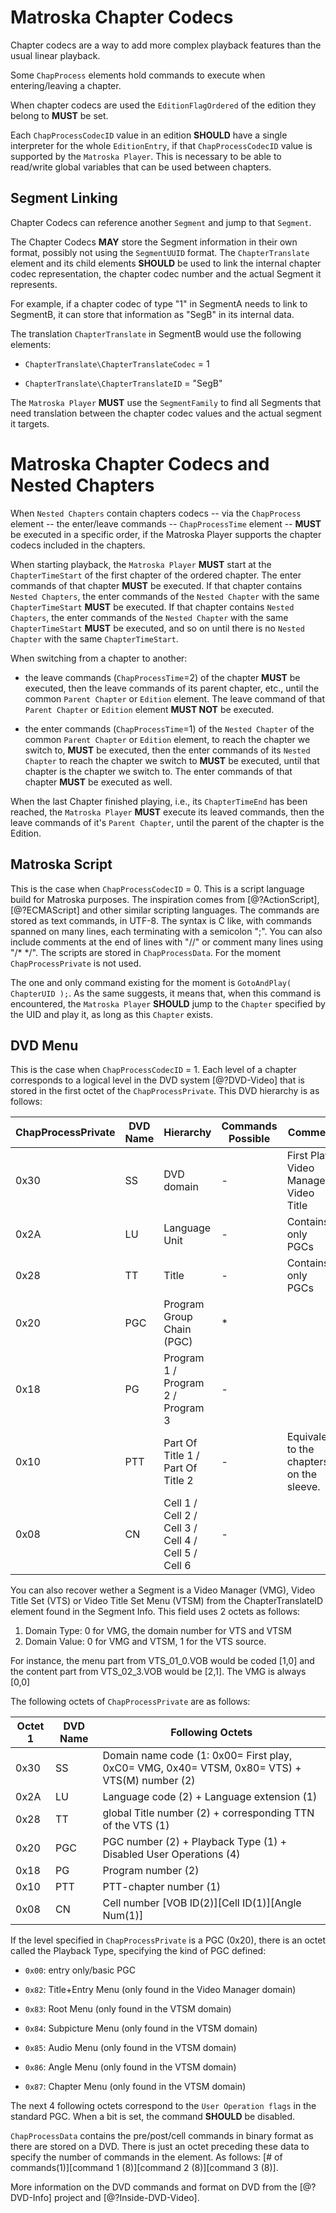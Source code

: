 # Matroska Chapter Codecs

Chapter codecs are a way to add more complex playback features than the usual linear playback.

Some `ChapProcess` elements hold commands to execute when entering/leaving a chapter.

When chapter codecs are used the `EditionFlagOrdered` of the edition they belong to **MUST** be set.

Each `ChapProcessCodecID` value in an edition **SHOULD** have a single interpreter for the whole `EditionEntry`,
if that `ChapProcessCodecID` value is supported by the `Matroska Player`.
This is necessary to be able to read/write global variables that can be used between chapters.

## Segment Linking

Chapter Codecs can reference another `Segment` and jump to that `Segment`.

The Chapter Codecs **MAY** store the Segment information in their own format, possibly not using the `SegmentUUID` format.
The `ChapterTranslate` element and its child elements **SHOULD** be used
to link the internal chapter codec representation, the chapter codec number and the actual Segment it represents.

For example, if a chapter codec of type "1" in SegmentA needs to link to SegmentB,
it can store that information as "SegB" in its internal data.

The translation `ChapterTranslate` in SegmentB would use the following elements:

* `ChapterTranslate\ChapterTranslateCodec` = 1

* `ChapterTranslate\ChapterTranslateID` = "SegB"

The `Matroska Player` **MUST** use the `SegmentFamily` to find all Segments that need translation
between the chapter codec values and the actual segment it targets.

# Matroska Chapter Codecs and Nested Chapters

When `Nested Chapters` contain chapters codecs -- via the `ChapProcess` element --
the enter/leave commands -- `ChapProcessTime` element -- **MUST** be executed in a specific order,
if the Matroska Player supports the chapter codecs included in the chapters.

When starting playback, the `Matroska Player` **MUST** start at the `ChapterTimeStart` of the first chapter of the ordered chapter.
The enter commands of that chapter **MUST** be executed.
If that chapter contains `Nested Chapters`, the enter commands of the `Nested Chapter` with the same `ChapterTimeStart` **MUST** be executed.
If that chapter contains `Nested Chapters`, the enter commands of the `Nested Chapter` with the same `ChapterTimeStart` **MUST** be executed,
and so on until there is no `Nested Chapter` with the same `ChapterTimeStart`.

When switching from a chapter to another:

* the leave commands (`ChapProcessTime`=2) of the
chapter **MUST** be executed, then the leave commands of its parent chapter, etc., until the
common `Parent Chapter` or `Edition` element. The leave command of that `Parent Chapter` or `Edition` element
**MUST NOT** be executed.

* the enter commands (`ChapProcessTime`=1) of the `Nested Chapter` of the common `Parent Chapter` or `Edition` element,
to reach the chapter we switch to, **MUST** be executed, then the enter commands of its `Nested Chapter`
to reach the chapter we switch to **MUST** be executed, until that chapter is the chapter we switch to.
The enter commands of that chapter **MUST** be executed as well.

When the last Chapter finished playing, i.e., its `ChapterTimeEnd` has been reached,
the `Matroska Player` **MUST** execute its leaved commands, then the leave commands of it's `Parent Chapter`,
until the parent of the chapter is the Edition.


## Matroska Script

This is the case when `ChapProcessCodecID` = 0. This is a script language build for
Matroska purposes. The inspiration comes from [@?ActionScript], [@?ECMAScript] and other similar
scripting languages. The commands are stored as text commands, in UTF-8. The syntax is C like,
with commands spanned on many lines, each terminating with a semicolon ";". You can also include comments
at the end of lines with "//" or comment many lines using "/* \*/". The scripts are stored
in `ChapProcessData`. For the moment `ChapProcessPrivate` is not used.

The one and only command existing for the moment is `GotoAndPlay( ChapterUID );`. As the
same suggests, it means that, when this command is encountered, the `Matroska Player`
**SHOULD** jump to the `Chapter` specified by the UID and play it, as long as this `Chapter` exists.

## DVD Menu

This is the case when `ChapProcessCodecID` = 1. Each level of a chapter corresponds
to a logical level in the DVD system [@?DVD-Video] that is stored in the first octet of the `ChapProcessPrivate`.
This DVD hierarchy is as follows:

| ChapProcessPrivate | DVD Name | Hierarchy                                           | Commands Possible | Comment                                   |
|--------------------|----------|-----------------------------------------------------|-------------------|-------------------------------------------|
| 0x30               | SS       | DVD domain                                          | -                 | First Play, Video Manager, Video Title    |
| 0x2A               | LU       | Language Unit                                       | -                 | Contains only PGCs                        |
| 0x28               | TT       | Title                                               | -                 | Contains only PGCs                        |
| 0x20               | PGC      | Program Group Chain (PGC)                           | *                 |                                           |
| 0x18               | PG       | Program 1 / Program 2 / Program 3                   | -                 |                                           |
| 0x10               | PTT      | Part Of Title 1 / Part Of Title 2                   | -                 | Equivalent to the chapters on the sleeve. |
| 0x08               | CN       | Cell 1 / Cell 2 / Cell 3 / Cell 4 / Cell 5 / Cell 6 | -                 |                                           |

You can also recover wether a Segment is a Video Manager (VMG), Video Title Set (VTS)
or Video Title Set Menu (VTSM) from the ChapterTranslateID element found in the Segment Info.
This field uses 2 octets as follows:

1.  Domain Type: 0 for VMG, the domain number for VTS and VTSM
2.  Domain Value: 0 for VMG and VTSM, 1 for the VTS source.

For instance, the menu part from VTS_01_0.VOB would be coded [1,0] and the content
part from VTS_02_3.VOB would be [2,1]. The VMG is always [0,0]

The following octets of `ChapProcessPrivate` are as follows:

| Octet 1 | DVD Name | Following Octets                                                                             |
|---------|----------|----------------------------------------------------------------------------------------------|
| 0x30    | SS       | Domain name code (1: 0x00= First play, 0xC0= VMG, 0x40= VTSM, 0x80= VTS) + VTS(M) number (2) |
| 0x2A    | LU       | Language code (2) + Language extension (1)                                                   |
| 0x28    | TT       | global Title number (2) + corresponding TTN of the VTS (1)                                   |
| 0x20    | PGC      | PGC number (2) + Playback Type (1) + Disabled User Operations (4)                            |
| 0x18    | PG       | Program number (2)                                                                           |
| 0x10    | PTT      | PTT-chapter number (1)                                                                       |
| 0x08    | CN       | Cell number [VOB ID(2)][Cell ID(1)][Angle Num(1)]                                            |

If the level specified in `ChapProcessPrivate` is a PGC (0x20), there is an octet
called the Playback Type, specifying the kind of PGC defined:

*   `0x00`: entry only/basic PGC

*   `0x82`: Title+Entry Menu (only found in the Video Manager domain)

*   `0x83`: Root Menu (only found in the VTSM domain)

*   `0x84`: Subpicture Menu (only found in the VTSM domain)

*   `0x85`: Audio Menu (only found in the VTSM domain)

*   `0x86`: Angle Menu (only found in the VTSM domain)

*   `0x87`: Chapter Menu (only found in the VTSM domain)

The next 4 following octets correspond to the `User Operation flags`
in the standard PGC. When a bit is set, the command **SHOULD** be disabled.

`ChapProcessData` contains the pre/post/cell commands in binary format as there are stored on a DVD.
There is just an octet preceding these data to specify the number of commands in the element.
As follows: [# of commands(1)][command 1 (8)][command 2 (8)][command 3 (8)].

More information on the DVD commands and format on DVD
from the [@?DVD-Info] project and [@?Inside-DVD-Video].


